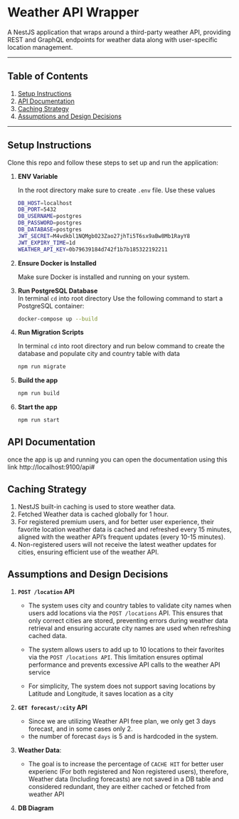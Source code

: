 # Weather API Wrapper

A NestJS application that wraps around a third-party weather API, providing REST and GraphQL endpoints for weather data along with user-specific location management.

---

## Table of Contents

1. [Setup Instructions](#setup-instructions)
2. [API Documentation](#api-documentation)
3. [Caching Strategy](#caching-strategy)
4. [Assumptions and Design Decisions](#assumptions-and-design-decisions)

---

## Setup Instructions

Clone this repo and follow these steps to set up and run the application:

1. **ENV Variable**

   In the root directory make sure to create `.env` file. Use these values

   ```bash
   DB_HOST=localhost
   DB_PORT=5432
   DB_USERNAME=postgres
   DB_PASSWORD=postgres
   DB_DATABASE=postgres
   JWT_SECRET=M4vdkbl1NQMgb023Zao27jhTi5T6sx9aBw8Mb1RayY8
   JWT_EXPIRY_TIME=1d
   WEATHER_API_KEY=0b79639184d742f1b7b185322192211
   ```

2. **Ensure Docker is Installed**

   Make sure Docker is installed and running on your system.

3. **Run PostgreSQL Database**  
   In terminal `cd` into root directory Use the following command to start a PostgreSQL container:
   ```bash
   docker-compose up --build
   ```
4. **Run Migration Scripts**

   In terminal `cd` into root directory and run below command to create the database and populate city and country table with data

   ```bash
   npm run migrate
   ```

5. **Build the app**

   ```bash
   npm run build
   ```

6. **Start the app**

   ```bash
   npm run start
   ```

## API Documentation

once the app is up and running you can open the documentation using this link http://localhost:9100/api#

## Caching Strategy

1. NestJS built-in caching is used to store weather data.
2. Fetched Weather data is cached globally for 1 hour.
3. For registered premium users, and for better user experience, their favorite location weather data is cached and refreshed every 15 minutes, aligned with the weather API’s frequent updates (every 10-15 minutes).
4. Non-registered users will not receive the latest weather updates for cities, ensuring efficient use of the weather API.

## Assumptions and Design Decisions

1. **`POST /location` API**

   - The system uses city and country tables to validate city names when users add locations via the `POST /locations` API. This ensures that only correct cities are stored, preventing errors during weather data retrieval and ensuring accurate city names are used when refreshing cached data.
   - The system allows users to add up to 10 locations to their favorites via the `POST /locations API`. This limitation ensures optimal performance and prevents excessive API calls to the weather API service

   - For simplicity, The system does not support saving locations by Latitude and Longitude, it saves location as a city

2. **`GET forecast/:city` API**

   - Since we are utilizing Weather API free plan, we only get 3 days forecast, and in some cases only 2.
   - the number of forecast `days` is 5 and is hardcoded in the system.

3. **Weather Data**:

   - The goal is to increase the percentage of `CACHE HIT` for better user experienc (For both registered and Non registered users), therefore, Weather data (Including forecasts) are not saved in a DB table and considered redundant, they are either cached or fetched from weather API

4. **DB Diagram**
